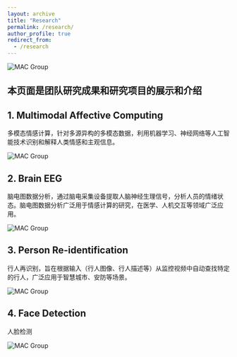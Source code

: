 ```yaml
---
layout: archive
title: "Research"
permalink: /research/
author_profile: true
redirect_from:
  - /research
---
```


![MAC Group](https://itachjw.github.io/images/overview.png "Mutimodal Affective Computing")
## 本页面是团队研究成果和研究项目的展示和介绍

## 1. Multimodal Affective Computing

多模态情感计算，针对多源异构的多模态数据，利用机器学习、神经网络等人工智能技术识别和解释人类情感和主观信息。

![MAC Group](https://itachjw.github.io/images/affect.png "多模态情感计算")


## 2. Brain EEG

脑电图数据分析，通过脑电采集设备提取人脑神经生理信号，分析人员的情绪状态。脑电图数据分析广泛用于情感计算的研究，在医学、人机交互等领域广泛应用。

![MAC Group](https://itachjw.github.io/images/eeg.png "脑电图分析")

## 3. Person Re-identification

行人再识别，旨在根据输入（行人图像、行人描述等）从监控视频中自动查找特定的行人，广泛应用于智慧城市、安防等场景。

![MAC Group](https://itachjw.github.io/images/person.png "行人再识别")

## 4. Face Detection

人脸检测

![MAC Group](https://itachjw.github.io/images/face.jpg "人脸检测")
